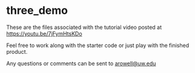 # three_demo

These are the files associated with the tutorial video posted at https://youtu.be/7jFymHtsKDo 

Feel free to work along with the starter code or just play with the finished product.

Any questions or comments can be sent to arowell@uw.edu
